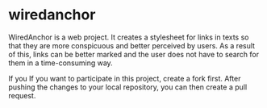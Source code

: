 # wiredanchor
WiredAnchor is a web project.
It creates a stylesheet for links in texts so that they are more conspicuous and better perceived by users.
As a result of this, links can be better marked and the user does not have to search for them in a time-consuming way.

If you If you want to participate in this project, create a fork first. After pushing the changes to your local repository, you can then create a pull request.
